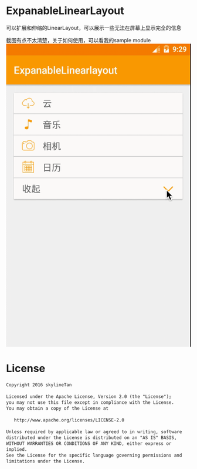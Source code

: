 # ExpanableLinearLayout
可以扩展和伸缩的LinearLayout，可以展示一些无法在屏幕上显示完全的信息

截图有点不太清楚，关于如何使用，可以看我的sample module
![image](https://raw.githubusercontent.com/skylineTan/ExpanableLinearlayout/master/images/show.gif)


License
=======

    Copyright 2016 skylineTan

    Licensed under the Apache License, Version 2.0 (the "License");
    you may not use this file except in compliance with the License.
    You may obtain a copy of the License at

       http://www.apache.org/licenses/LICENSE-2.0

    Unless required by applicable law or agreed to in writing, software
    distributed under the License is distributed on an "AS IS" BASIS,
    WITHOUT WARRANTIES OR CONDITIONS OF ANY KIND, either express or implied.
    See the License for the specific language governing permissions and
    limitations under the License.
